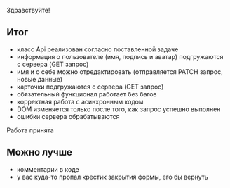 Здравствуйте!

## Итог

- класс Api реализован согласно поставленной задаче
- информация о пользователе (имя, подпись и аватар) подгружаются с сервера (GET запрос)
- имя и о себе можно отредактировать (отправляется PATCH запрос, новые данные)
- карточки подгружаются с сервера (GET запрос)
- обязательный функционал работает без багов
- корректная работа с асинхронным кодом
- DOM изменяется только после того, как запрос успешно выполнен
- ошибки сервера обрабатываются

Работа принята

## Можно лучше

- комментарии в коде
- у вас куда-то пропал крестик закрытия формы, его бы вернуть
